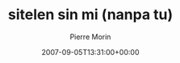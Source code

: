 ---
title: 'sitelen sin mi (nanpa tu)'
posts: 3
hash: 't869'
author: 'Pierre Morin'
date: 2007-09-05T13:31:00+00:00
sources:
  - http://forums.tokipona.org/viewtopic.php%3Ft=869.html
---